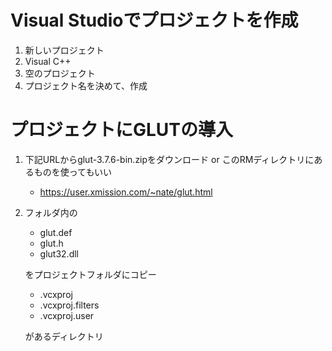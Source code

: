# Visual Studioでプロジェクトを作成

1. 新しいプロジェクト
2. Visual C++
3. 空のプロジェクト
4. プロジェクト名を決めて、作成

# プロジェクトにGLUTの導入

1. 下記URLからglut-3.7.6-bin.zipをダウンロード or このRMディレクトリにあるものを使ってもいい
    - https://user.xmission.com/~nate/glut.html
2. フォルダ内の
    - glut.def
    - glut.h
    - glut32.dll

    をプロジェクトフォルダにコピー
    - .vcxproj
    - .vcxproj.filters
    - .vcxproj.user
    
    があるディレクトリ
